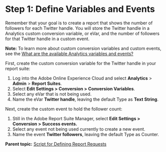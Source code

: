 # Step 1: Define Variables and Events

 

Remember that your goal is to create a report that shows the number of followers for each Twitter handle. You will store the Twitter handle in a Analytics custom conversion variable, or eVar, and the number of followers for that Twitter handle in a custom event.

**Note:** To learn more about custom conversion variables and custom events, see the [What are the available Analytics variables and events?](c_What_are_the_available_Analytics_variables_and_events.md#) 

First, create the custom conversion variable for the Twitter handle in your report suite:

1.  Log into the Adobe Online Experience Cloud and select **Analytics** > **Admin** > **Report Suites**.
2.  Select **Edit Settings > Conversion > Conversion Variables**.
3.  Select any eVar that is not being used.
4.  Name the eVar **Twitter handle**, leaving the default Type as **Text String**.

Next, create the custom event to hold the follower count:

1.  Still in the Adobe Report Suite Manager, select **Edit Settings > Conversion > Success events.** 
2.  Select any event not being used currently to create a new event.
3.  Name the event **Twitter followers**, leaving the default Type as Counter.

**Parent topic:** [Script for Defining Report Requests](c_define_report_requests.md)

